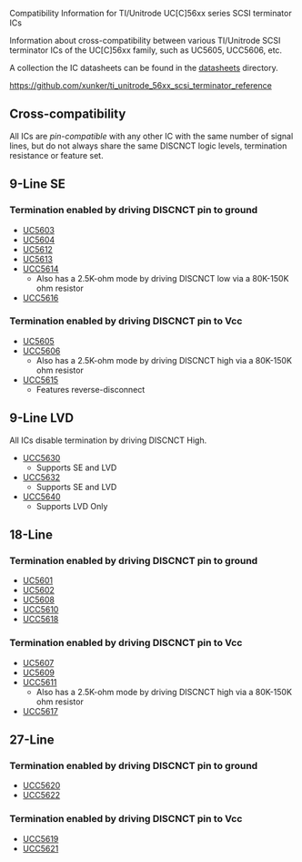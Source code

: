 Compatibility Information for TI/Unitrode UC[C]56xx series SCSI terminator ICs

Information about cross-compatibility between various TI/Unitrode SCSI terminator ICs of the UC[C]56xx family, such as UC5605, UCC5606, etc.

A collection the IC datasheets can be found in the [datasheets](datasheets/) directory.

https://github.com/xunker/ti_unitrode_56xx_scsi_terminator_reference

## Cross-compatibility

All ICs are *pin-compatible* with any other IC with the same number of signal lines, but do not always share the same DISCNCT logic levels, termination resistance or feature set.

## 9-Line SE
### Termination enabled by driving DISCNCT pin to ground

* [UC5603](datasheets/uc5603.pdf)
* [UC5604](datasheets/uc5604.pdf)
* [UC5612](datasheets/uc5612.pdf)
* [UC5613](datasheets/uc5613.pdf)
* [UCC5614](datasheets/ucc5614.pdf)
  * Also has a 2.5K-ohm mode by driving DISCNCT low via a 80K-150K ohm resistor
* [UCC5616](datasheets/ucc5616.pdf)

### Termination enabled by driving DISCNCT pin to Vcc

* [UC5605](datasheets/uc5605.pdf)
* [UCC5606](datasheets/ucc5606.pdf)
  * Also has a 2.5K-ohm mode by driving DISCNCT high via a 80K-150K ohm resistor
* [UCC5615](datasheets/ucc5615.pdf)
  * Features reverse-disconnect

## 9-Line LVD

All ICs disable termination by driving DISCNCT High.

* [UCC5630](datasheets/ucc5630.pdf)
  * Supports SE and LVD
* [UCC5632](datasheets/ucc5632.pdf)
  * Supports SE and LVD
* [UCC5640](datasheets/ucc5640.pdf)
  * Supports LVD Only

## 18-Line

### Termination enabled by driving DISCNCT pin to ground

* [UC5601](datasheets/uc5601.pdf)
* [UC5602](datasheets/uc5602.pdf)
* [UC5608](datasheets/uc5608.pdf)
* [UCC5610](datasheets/ucc5610.pdf)
* [UCC5618](datasheets/ucc5618.pdf)

### Termination enabled by driving DISCNCT pin to Vcc

* [UC5607](datasheets/uc5607.pdf)
* [UC5609](datasheets/uc5609.pdf)
* [UCC5611](datasheets/ucc5611.pdf)
  * Also has a 2.5K-ohm mode by driving DISCNCT high via a 80K-150K ohm resistor
* [UCC5617](datasheets/ucc5617.pdf)
## 27-Line

### Termination enabled by driving DISCNCT pin to ground

* [UCC5620](datasheets/ucc5620.pdf)
* [UCC5622](datasheets/ucc5622.pdf)

### Termination enabled by driving DISCNCT pin to Vcc

* [UCC5619](datasheets/ucc5619.pdf)
* [UCC5621](datasheets/ucc5621.pdf)
